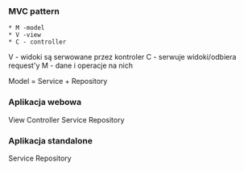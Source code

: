 ### MVC pattern
    * M -model
    * V -view
    * C - controller
    
V - widoki są serwowane przez kontroler
C - serwuje widoki/odbiera request'y
M - dane i operacje na nich

Model = Service + Repository

### Aplikacja webowa
View
Controller
Service
Repository

### Aplikacja standalone
Service
Repository